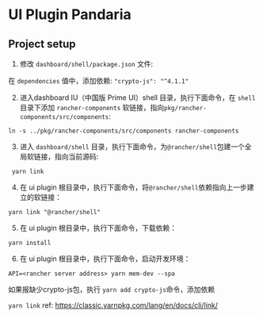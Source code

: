 # UI Plugin Pandaria

## Project setup

1. 修改 `dashboard/shell/package.json` 文件:

在 `dependencies` 值中，添加依赖: `"crypto-js": "^4.1.1"`

2. 进入dashboard IU（中国版 Prime UI）shell 目录，执行下面命令，在 `shell` 目录下添加 `rancher-components` 软链接，指向`pkg/rancher-components/src/components`:

```shell
ln -s ../pkg/rancher-components/src/components rancher-components
```

3. 进入 `dashboard/shell` 目录，执行下面命令，为`@rancher/shell`包建一个全局软链接，指向当前源码:

```shell
 yarn link
```

4. 在 ui plugin 根目录中，执行下面命令，将`@rancher/shell`依赖指向上一步建立的软链接：
```shell
yarn link "@rancher/shell"   
```

5. 在 ui plugin 根目录中，执行下面命令，下载依赖：

```shell
yarn install
```

6. 在 ui plugin 根目录中，执行下面命令，启动开发环境：

```shell
API=<rancher server address> yarn mem-dev --spa
```
如果报缺少crypto-js包，执行 `yarn add crypto-js`命令，添加依赖


`yarn link` ref: https://classic.yarnpkg.com/lang/en/docs/cli/link/
